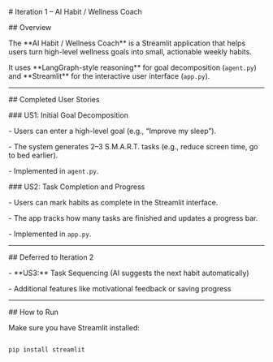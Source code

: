\# Iteration 1 – AI Habit / Wellness Coach



\## Overview

The \*\*AI Habit / Wellness Coach\*\* is a Streamlit application that helps users turn high-level wellness goals into small, actionable weekly habits.  

It uses \*\*LangGraph-style reasoning\*\* for goal decomposition (`agent.py`) and \*\*Streamlit\*\* for the interactive user interface (`app.py`).



---



\## Completed User Stories



\###  US1: Initial Goal Decomposition

\- Users can enter a high-level goal (e.g., “Improve my sleep”).

\- The system generates 2–3 S.M.A.R.T. tasks (e.g., reduce screen time, go to bed earlier).

\- Implemented in `agent.py`.



\###  US2: Task Completion and Progress

\- Users can mark habits as complete in the Streamlit interface.

\- The app tracks how many tasks are finished and updates a progress bar.

\- Implemented in `app.py`.



---



\## Deferred to Iteration 2

\- \*\*US3:\*\* Task Sequencing (AI suggests the next habit automatically)

\- Additional features like motivational feedback or saving progress



---



\## How to Run

Make sure you have Streamlit installed:

```bash

pip install streamlit



